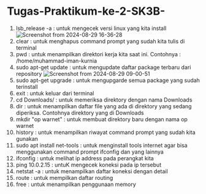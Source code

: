 # Tugas-Praktikum-ke-2-SK3B-
1. lsb_release -a : untuk mengecek versi linux yang kita install
![Screenshot from 2024-08-29 16-36-28](https://github.com/user-attachments/assets/67500b48-ed32-4ae5-9c3d-b941a0bc769a)
3. clear : untuk menghapus command prompt yang sudah kita tulis di terminal
4. pwd : untuk menampilkan direktori kerja kita saat ini. Contohnya : /home/muhammad-iman-kurnia
5. sudo apt-get update : untuk mengupdate daftar package terbaru dari repository
![Screenshot from 2024-08-29 09-00-51](https://github.com/user-attachments/assets/7e5e9cff-06d4-499e-b648-6d90961ced8f)
6. sudo apt-get upgrade : untuk mengupgarde semua package yang sudah terinstall
7. exit : untuk keluar dari terminal
8. cd Downloads/ : untuk memeriksa direktory dengan nama Downloads
9. dir : untuk menampilkan daftar file yang ada di direktory yang sedang diperiksa. Contohnya direktory yang di Downloads
10. mkdir "op warnet" : untuk membuat direktory baru dengan nama op warnet
11. history : untuk menampilkan riwayat command prompt yang sudah kita gunakan
12. sudo apt install net-tools : untuk menginstall tools internet agar bisa menggunakan command prompt ifconfig dan yang lainnya
13. ifconfig : untuk melihat ip address pada perangkat kita
14. ping 10.0.2.15 : untuK mengecek koneksi pada ip tersebut
15. netstat -a : untuk menampilkan daftar koneksi dengan detail
16. route : untuk mempilkan daftar routing
17. free : untuk menampilkan penggunaan memory
